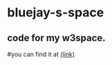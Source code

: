 # bluejay-s-space

## code for my w3space.

#you can find it at [(link)](https://bluejayspace.w3spaces.com/)
